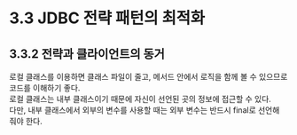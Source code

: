 # 3.3 JDBC 전략 패턴의 최적화

## 3.3.2 전략과 클라이언트의 동거

로컬 클래스를 이용하면 클래스 파일이 줄고, 메서드 안에서 로직을 함께 볼 수 있으므로 코드를 이해하기 좋다.  
로컬 클래스는 내부 클래스이기 때문에 자신이 선언된 곳의 정보에 접근할 수 있다.  
다만, 내부 클래스에서 외부의 변수를 사용할 때는 외부 변수는 반드시 final로 선언해 줘야 한다.
